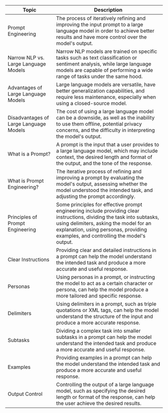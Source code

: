 | Topic | Description |
| --- | --- |
| Prompt Engineering | The process of iteratively refining and improving the input prompt to a large language model in order to achieve better results and have more control over the model's output. |
| Narrow NLP vs. Large Language Models | Narrow NLP models are trained on specific tasks such as text classification or sentiment analysis, while large language models are capable of performing a wide range of tasks under the same hood. |
| Advantages of Large Language Models | Large language models are versatile, have better generalization capabilities, and require less maintenance, especially when using a closed-source model. |
| Disadvantages of Large Language Models | The cost of using a large language model can be a downside, as well as the inability to use them offline, potential privacy concerns, and the difficulty in interpreting the model's output. |
| What is a Prompt? | A prompt is the input that a user provides to a large language model, which may include context, the desired length and format of the output, and the tone of the response. |
| What is Prompt Engineering? | The iterative process of refining and improving a prompt by evaluating the model's output, assessing whether the model understood the intended task, and adjusting the prompt accordingly. |
| Principles of Prompt Engineering | Some principles for effective prompt engineering include providing clear instructions, dividing the task into subtasks, using delimiters, asking the model for an explanation, using personas, providing examples, and controlling the model's output. |
| Clear Instructions | Providing clear and detailed instructions in a prompt can help the model understand the intended task and produce a more accurate and useful response. |
| Personas | Using personas in a prompt, or instructing the model to act as a certain character or persona, can help the model produce a more tailored and specific response. |
| Delimiters | Using delimiters in a prompt, such as triple quotations or XML tags, can help the model understand the structure of the input and produce a more accurate response. |
| Subtasks | Dividing a complex task into smaller subtasks in a prompt can help the model understand the intended task and produce a more accurate and useful response. |
| Examples | Providing examples in a prompt can help the model understand the intended task and produce a more accurate and useful response. |
| Output Control | Controlling the output of a large language model, such as specifying the desired length or format of the response, can help the user achieve the desired results. |
